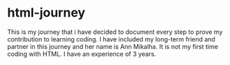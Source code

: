 # html-journey
This is my journey that i have decided to document every step to prove my contribution to learning coding. 
I have included my long-term friend and partner in this journey and her name is Ann Mikalha.
It is not my first time coding with HTML. I have an experience of 3 years.
